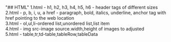"## HTML" 
1.html - h1, h2, h3, h4, h5, h6 - header tags of different sizes   
2.html - p, b, i, u, a href - paragraph, bold, italics, underline, anchor tag with href pointing to the web location   
3.html - ol,ul,li-ordered list,unordered list,list item   
4.html - img src-image source.width,height of images to adjusted   
5.html - table,tr,td-table,tableRow,tableData   